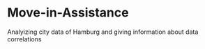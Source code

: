 # Move-in-Assistance
Analyizing city data of Hamburg and giving information about data correlations
